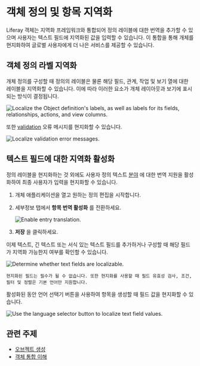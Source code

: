 # 객체 정의 및 항목 지역화

Liferay 객체는 지역화 프레임워크와 통합되어 정의 레이블에 대한 번역을 추가할 수 있으며 사용자는 텍스트 필드에 지역화된 값을 입력할 수 있습니다. 이 통합을 통해 개체를 현지화하여 글로벌 사용자에게 더 나은 서비스를 제공할 수 있습니다.

## 객체 정의 라벨 지역화

개체 정의를 구성할 때 정의의 레이블은 물론 해당 필드, 관계, 작업 및 보기 열에 대한 레이블을 지역화할 수 있습니다. 이에 따라 이러한 요소가 개체 레이아웃과 보기에 표시되는 방식이 결정됩니다.

![Localize the Object definition's labels, as well as labels for its fields, relationships, actions, and view columns.](./localizing-object-definitions-and-entries/images/01.png)

또한 [validation](./validations/adding-custom-validations.md) 오류 메시지를 현지화할 수 있습니다.

![Localize validation error messages.](./localizing-object-definitions-and-entries/images/02.png)

## 텍스트 필드에 대한 지역화 활성화

정의 레이블을 현지화하는 것 외에도 사용자 정의 텍스트 [분야](fields.md) 에 대한 번역 지원을 활성화하여 최종 사용자가 입력을 현지화할 수 있습니다.

1. 개체 애플리케이션을 열고 원하는 정의 편집을 시작합니다.

1. 세부정보 탭에서 **항목 번역 활성화** 를 전환하세요.

   ![Enable entry translation.](./localizing-object-definitions-and-entries/images/03.png)

1. **저장** 을 클릭하세요.

이제 텍스트, 긴 텍스트 또는 서식 있는 텍스트 필드를 추가하거나 구성할 때 해당 필드가 지역화 가능한지 여부를 확인할 수 있습니다.

![Determine whether text fields are localizable.](./localizing-object-definitions-and-entries/images/04.png)

```{important}
현지화된 필드는 필수가 될 수 없습니다. 또한 현지화를 사용할 때 필드 유효성 검사, 조건, 필터 및 정렬은 기본 언어만 지원합니다.
```

활성화된 동안 언어 선택기 버튼을 사용하여 항목을 생성할 때 필드 값을 현지화할 수 있습니다.

![Use the language selector button to localize text field values.](./localizing-object-definitions-and-entries/images/05.png)

## 관련 주제

* [오브젝트 생성](./creating-objects.md)
* [객체 통합 이해](../understanding-object-integrations.md)
